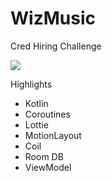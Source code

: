 # WizMusic
Cred Hiring Challenge

![](https://media.giphy.com/media/QUMODPQZFkQVxJtaUE/giphy.gif)

Highlights
- Kotlin
- Coroutines
- Lottie
- MotionLayout
- Coil
- Room DB
- ViewModel
